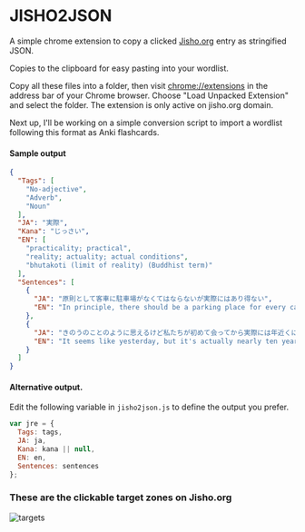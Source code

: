 # JISHO2JSON

A simple chrome extension to copy a clicked [Jisho.org](http://jisho.org) entry as stringified JSON. 

Copies to the clipboard for easy pasting into your wordlist. 

Copy all these files into a folder, then visit [chrome://extensions](chrome://extensions) in the address bar of your Chrome browser. Choose "Load Unpacked Extension" and select the folder. The extension is only active on jisho.org domain.

Next up, I'll be working on a simple conversion script to import a wordlist following this format as Anki flashcards.

#### Sample output
```json
{
  "Tags": [
    "No-adjective", 
    "Adverb", 
    "Noun"
  ],
  "JA": "実際",
  "Kana": "じっさい",
  "EN": [
    "practicality; practical", 
    "reality; actuality; actual conditions", 
    "bhutakoti (limit of reality) (Buddhist term)"
  ],
  "Sentences": [
    {
      "JA": "原則として客車に駐車場がなくてはならないが実際にはあり得ない",
      "EN": "In principle, there should be a parking place for every car. In practice, this is not true."
    }, 
    {
      "JA": "きのうのことのように思えるけど私たちが初めて会ってから実際には年近くになるんですね",
      "EN": "It seems like yesterday, but it's actually nearly ten years since we first met."
    }
  ]
}
```

#### Alternative output.
Edit the following variable in `jisho2json.js` to define the output you prefer.
```javascript
var jre = {
  Tags: tags,
  JA: ja,
  Kana: kana || null,
  EN: en,
  Sentences: sentences
};
```

### These are the clickable target zones on Jisho.org
![targets](http://djtb.github.io/jisho2json/img/targets.png)

